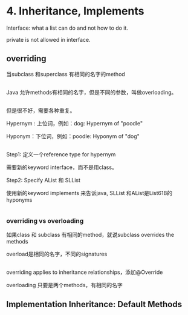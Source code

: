# 4. Inheritance, Implements

Interface: what a list can do and not how to do it.

private is not allowed in interface.



## overriding

当subclass 和superclass 有相同的名字的method





<figure><img src="../.gitbook/assets/Screenshot 2024-03-05 at 8.02.52 pm.png" alt=""><figcaption></figcaption></figure>

Java 允许methods有相同的名字，但是不同的参数，叫做overloading。

<figure><img src="../.gitbook/assets/Screenshot 2024-03-05 at 7.45.01 pm.png" alt=""><figcaption></figcaption></figure>

但是很不好，需要各种重复。

Hypernym : 上位词，例如：dog: Hypernym of "poodle"

Hyponym：下位词，例如：poodle: Hyponym of "dog"

<figure><img src="../.gitbook/assets/Screenshot 2024-03-05 at 7.54.17 pm.png" alt=""><figcaption></figcaption></figure>

Step1: 定义一个reference type for hypernym

需要新的keyword interface，而不是用class。

Step2: Specify AList 和 SLList

使用新的keyword implements 来告诉java, SLList 和AList是List61B的hyponyms

<figure><img src="../.gitbook/assets/Screenshot 2024-03-05 at 8.00.58 pm.png" alt=""><figcaption></figcaption></figure>

### overriding vs overloading

如果class 和 subclass 有相同的method，就说subclass overrides the methods

overload是相同的名字，不同的signatures

<figure><img src="../.gitbook/assets/Screenshot 2024-03-05 at 8.51.46 pm.png" alt=""><figcaption></figcaption></figure>

overriding applies to inheritance relationships，添加@Override&#x20;

overloading 只要是两个methods，有相同的名字









## Implementation Inheritance: Default Methods

<figure><img src="../.gitbook/assets/Screenshot 2024-03-06 at 10.45.58 am.png" alt=""><figcaption></figcaption></figure>





















